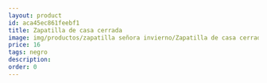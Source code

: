 ```yaml
---
layout: product
id: aca45ec861feebf1
title: Zapatilla de casa cerrada
image: img/productos/zapatilla señora invierno/Zapatilla de casa cerrada=16=negro.webp
price: 16
tags: negro
description: 
order: 0
---
```

